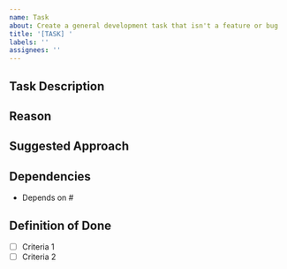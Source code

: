 ```yaml
---
name: Task
about: Create a general development task that isn't a feature or bug
title: '[TASK] '
labels: ''
assignees: ''
---
```


## Task Description
<!-- Describe the task that needs to be completed -->

## Reason
<!-- Why does this task need to be done? -->

## Suggested Approach
<!-- If you have ideas on how to complete this task, share them here -->

## Dependencies
<!-- Does this task depend on other issues or tasks? -->
- Depends on #

## Definition of Done
<!-- How do we know when this task is complete? -->
- [ ] Criteria 1
- [ ] Criteria 2
